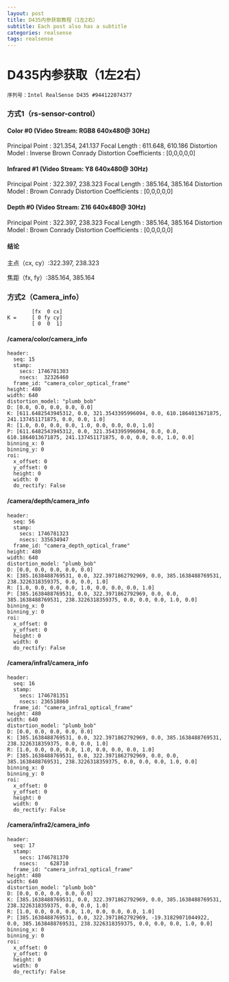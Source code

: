 ```yaml
---
layout: post
title: D435内参获取教程（1左2右）
subtitle: Each post also has a subtitle
categories: realsense
tags: realsense 
---
```


# D435内参获取（1左2右）

```
序列号：Intel RealSense D435 #944122074377
```

### 方式1（rs-sensor-control）

#### Color #0 (Video Stream: RGB8 640x480@ 30Hz)

Principal Point         : 321.354, 241.137
Focal Length            : 611.648, 610.186
Distortion Model        : Inverse Brown Conrady
Distortion Coefficients : [0,0,0,0,0]

#### Infrared #1 (Video Stream: Y8 640x480@ 30Hz)

Principal Point         : 322.397, 238.323
Focal Length            : 385.164, 385.164
Distortion Model        : Brown Conrady
Distortion Coefficients : [0,0,0,0,0]

#### Depth #0 (Video Stream: Z16 640x480@ 30Hz)

Principal Point         : 322.397, 238.323
Focal Length            : 385.164, 385.164
Distortion Model        : Brown Conrady
Distortion Coefficients : [0,0,0,0,0]

#### 结论

主点（cx, cy）:322.397, 238.323

焦距（fx, fy）:385.164, 385.164

### 方式2（Camera_info）

```
     	[fx  0 cx] 
K = 	[ 0 fy cy]     
		[ 0  0  1]
```

#### /camera/color/camera_info

```
header: 
  seq: 15
  stamp: 
    secs: 1746781303
    nsecs:  32326460
  frame_id: "camera_color_optical_frame"
height: 480
width: 640
distortion_model: "plumb_bob"
D: [0.0, 0.0, 0.0, 0.0, 0.0]
K: [611.6482543945312, 0.0, 321.3543395996094, 0.0, 610.1864013671875, 241.137451171875, 0.0, 0.0, 1.0]
R: [1.0, 0.0, 0.0, 0.0, 1.0, 0.0, 0.0, 0.0, 1.0]
P: [611.6482543945312, 0.0, 321.3543395996094, 0.0, 0.0, 610.1864013671875, 241.137451171875, 0.0, 0.0, 0.0, 1.0, 0.0]
binning_x: 0
binning_y: 0
roi: 
  x_offset: 0
  y_offset: 0
  height: 0
  width: 0
  do_rectify: False
```

#### /camera/depth/camera_info

```
header: 
  seq: 56
  stamp: 
    secs: 1746781323
    nsecs: 335634947
  frame_id: "camera_depth_optical_frame"
height: 480
width: 640
distortion_model: "plumb_bob"
D: [0.0, 0.0, 0.0, 0.0, 0.0]
K: [385.1638488769531, 0.0, 322.3971862792969, 0.0, 385.1638488769531, 238.3226318359375, 0.0, 0.0, 1.0]
R: [1.0, 0.0, 0.0, 0.0, 1.0, 0.0, 0.0, 0.0, 1.0]
P: [385.1638488769531, 0.0, 322.3971862792969, 0.0, 0.0, 385.1638488769531, 238.3226318359375, 0.0, 0.0, 0.0, 1.0, 0.0]
binning_x: 0
binning_y: 0
roi: 
  x_offset: 0
  y_offset: 0
  height: 0
  width: 0
  do_rectify: False
```

#### /camera/infra1/camera_info

```
header: 
  seq: 16
  stamp: 
    secs: 1746781351
    nsecs: 236518860
  frame_id: "camera_infra1_optical_frame"
height: 480
width: 640
distortion_model: "plumb_bob"
D: [0.0, 0.0, 0.0, 0.0, 0.0]
K: [385.1638488769531, 0.0, 322.3971862792969, 0.0, 385.1638488769531, 238.3226318359375, 0.0, 0.0, 1.0]
R: [1.0, 0.0, 0.0, 0.0, 1.0, 0.0, 0.0, 0.0, 1.0]
P: [385.1638488769531, 0.0, 322.3971862792969, 0.0, 0.0, 385.1638488769531, 238.3226318359375, 0.0, 0.0, 0.0, 1.0, 0.0]
binning_x: 0
binning_y: 0
roi: 
  x_offset: 0
  y_offset: 0
  height: 0
  width: 0
  do_rectify: False
```

#### /camera/infra2/camera_info

```
header: 
  seq: 17
  stamp: 
    secs: 1746781370
    nsecs:    628710
  frame_id: "camera_infra1_optical_frame"
height: 480
width: 640
distortion_model: "plumb_bob"
D: [0.0, 0.0, 0.0, 0.0, 0.0]
K: [385.1638488769531, 0.0, 322.3971862792969, 0.0, 385.1638488769531, 238.3226318359375, 0.0, 0.0, 1.0]
R: [1.0, 0.0, 0.0, 0.0, 1.0, 0.0, 0.0, 0.0, 1.0]
P: [385.1638488769531, 0.0, 322.3971862792969, -19.31829071044922, 0.0, 385.1638488769531, 238.3226318359375, 0.0, 0.0, 0.0, 1.0, 0.0]
binning_x: 0
binning_y: 0
roi: 
  x_offset: 0
  y_offset: 0
  height: 0
  width: 0
  do_rectify: False
```


